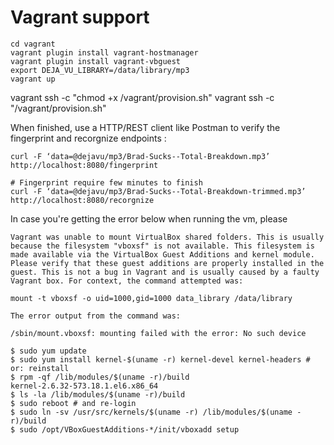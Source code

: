 # Vagrant support
```
cd vagrant
vagrant plugin install vagrant-hostmanager
vagrant plugin install vagrant-vbguest
export DEJA_VU_LIBRARY=/data/library/mp3
vagrant up
```

vagrant ssh -c "chmod +x /vagrant/provision.sh"
vagrant ssh -c "/vagrant/provision.sh"


When finished, use a HTTP/REST client like Postman to verify the fingerprint and recorgnize endpoints :
```
curl -F ‘data=@dejavu/mp3/Brad-Sucks--Total-Breakdown.mp3’ http://localhost:8080/fingerprint

# Fingerprint require few minutes to finish
curl -F ‘data=@dejavu/mp3/Brad-Sucks--Total-Breakdown-trimmed.mp3’ http://localhost:8080/recorgnize
```


In case you're getting the error below when running the vm, please
```
Vagrant was unable to mount VirtualBox shared folders. This is usually
because the filesystem "vboxsf" is not available. This filesystem is
made available via the VirtualBox Guest Additions and kernel module.
Please verify that these guest additions are properly installed in the
guest. This is not a bug in Vagrant and is usually caused by a faulty
Vagrant box. For context, the command attempted was:

mount -t vboxsf -o uid=1000,gid=1000 data_library /data/library

The error output from the command was:

/sbin/mount.vboxsf: mounting failed with the error: No such device
```

```
$ sudo yum update
$ sudo yum install kernel-$(uname -r) kernel-devel kernel-headers # or: reinstall
$ rpm -qf /lib/modules/$(uname -r)/build
kernel-2.6.32-573.18.1.el6.x86_64
$ ls -la /lib/modules/$(uname -r)/build
$ sudo reboot # and re-login
$ sudo ln -sv /usr/src/kernels/$(uname -r) /lib/modules/$(uname -r)/build
$ sudo /opt/VBoxGuestAdditions-*/init/vboxadd setup
```
